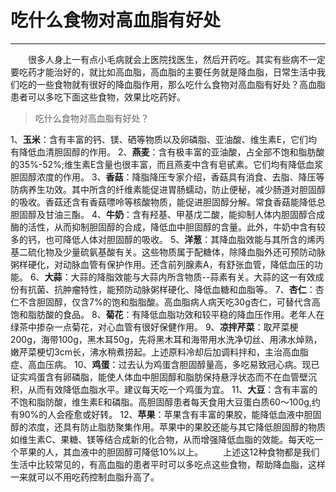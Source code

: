 ﻿<!--
author: 孙华琛
date: 2017-09-07
title: 吃什么食物对高血脂有好处
tags: 健康生活
category: 健康生活
status: publish
summary: 吃什么食物对高血脂有好处
-->

# 吃什么食物对高血脂有好处

---

　　很多人身上一有点小毛病就会上医院找医生，然后开药吃。其实有些病不一定要吃药才能治好的，就比如高血脂，高血脂的主要任务就是降血脂，日常生活中我们吃的一些食物就有很好的降血脂作用，那么吃什么食物对高血脂有好处？高血脂患者可以多吃下面这些食物，效果比吃药好。

> 吃什么食物对高血脂有好处？

1、**玉米**：含有丰富的钙、镁、硒等物质以及卵磷脂、亚油酸、维生素E，它们均有降低血清胆固醇的作用。
2、**燕麦**：含有极丰富的亚油酸，占全部不饱和脂肪酸的35%-52%;维生素E含量也很丰富，而且燕麦中含有皂甙素。它们均有降低血浆胆固醇浓度的作用。
3、**香菇**：降脂降压专家介绍，香菇具有消食、去脂、降压等防病养生功效。其中所含的纤维素能促进胃肠蠕动，防止便秘，减少肠道对胆固醇的吸收。香菇还含有香菇嘌呤等核酸物质，能促进胆固醇分解。常食香菇能降低总胆固醇及甘油三酯。
4、**牛奶**：含有羟基、甲基戊二酸，能抑制人体内胆固醇合成酶的活性，从而抑制胆固醇的合成，降低血中胆固醇的含量。此外，牛奶中含有较多的钙，也可降低人体对胆固醇的吸收。
5、**洋葱**：其降血脂效能与其所含的烯丙基二硫化物及少量硫氨基酸有关。这些物质属于配糖体，除降血脂外还可预防动脉粥样硬化，对动脉血管有保护作用。还含前列腺素A，有舒张血管，降低血压的功能。
6、**大蒜**：大蒜的降脂效能与大蒜内所含物质--蒜素有关。大蒜的这一有效成份有抗菌、抗肿瘤特性，能预防动脉粥样硬化、降低血糖和血脂等。
7、**杏仁**：杏仁不含胆固醇，仅含7%的饱和脂脂酸。高血脂病人病天吃30g杏仁，可替代含高饱和脂肪酸的食品。
8、**菊花**：有降低血脂功效和较平稳的降血压作用。老年人在绿茶中掺杂一点菊花，对心血管有很好保健作用。
9、**凉拌芹菜**：取芹菜梗200g，海带100g，黑木耳50g，先将黑木耳和海带用水洗净切丝、用沸水焯熟，嫩芹菜梗切3cm长，沸水稍煮捞起。上述原料冷却后加调料拌和，主治高血脂症、高血压病。
10、**鸡蛋**：过去认为鸡蛋含胆固醇量高，多吃易致冠心病。现已证实鸡蛋含有卵磷脂，能使人体血中胆固醇和脂肪保持悬浮状态而不在血管壁沉积，从而有效降低血脂水平。建议每天吃一个鸡蛋为宜。
11、**大豆**：含有丰富的不饱和脂防酸，维生素E和磷脂。高胆固醇患者每天食用大豆蛋白质60～100g,约有90%的人会痊愈或好转。
12、**苹果**：苹果含有丰富的果胶，能降低血液中胆固醇的浓度，还具有防止脂肪聚集作用。苹果中的果胶还能与其它降低胆固醇的物质如维生素C、果糖、镁等结合成新的化合物，从而增强降低血脂的效能。每天吃一个苹果的人，其血液中的胆固醇可降低10%以上。
　　上述这12种食物都是我们生活中比较常见的，有高血脂的患者平时可以多吃点这些食物，帮助降血脂，这样一来就可以不用吃药控制血脂升高了。